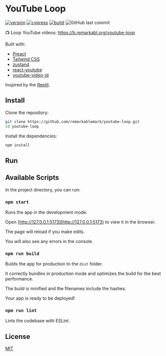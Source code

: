 # YouTube Loop

[![version](https://badgen.net/github/release/remarkablemark/youtube-loop)](https://github.com/remarkablemark/youtube-loop/releases)
[![cypress](https://github.com/remarkablemark/youtube-loop/actions/workflows/cypress.yml/badge.svg)](https://github.com/remarkablemark/youtube-loop/actions/workflows/cypress.yml)
[![build](https://github.com/remarkablemark/youtube-loop/actions/workflows/build.yml/badge.svg)](https://github.com/remarkablemark/youtube-loop/actions/workflows/build.yml)
![GitHub last commit](https://img.shields.io/github/last-commit/remarkablemark/youtube-loop)

:tv: Loop YouTube videos: https://b.remarkabl.org/youtube-loop

Built with:

- [Preact](https://preactjs.com/)
- [Tailwind CSS](https://tailwindcss.com/)
- [zustand](https://github.com/pmndrs/zustand)
- [react-youtube](https://github.com/tjallingt/react-youtube)
- [youtube-video-id](https://github.com/remarkablemark/youtube-video-id)

Inspired by the [Replit](https://replit.com/@remarkablemark/YouTube-IFrame-player-API-loop).

## Install

Clone the repository:

```sh
git clone https://github.com/remarkablemark/youtube-loop.git
cd youtube-loop
```

Install the dependencies:

```sh
npm install
```

## Run

## Available Scripts

In the project directory, you can run:

### `npm start`

Runs the app in the development mode.

Open [http://127.0.0.1:5173](http://127.0.0.1:5173) to view it in the browser.

The page will reload if you make edits.

You will also see any errors in the console.

### `npm run build`

Builds the app for production to the `dist` folder.

It correctly bundles in production mode and optimizes the build for the best performance.

The build is minified and the filenames include the hashes.

Your app is ready to be deployed!

### `npm run lint`

Lints the codebase with ESLint.

## License

[MIT](LICENSE)
